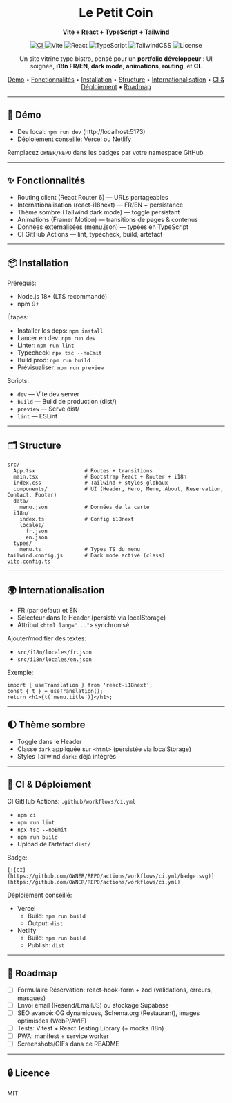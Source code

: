 <div align="center">

<h1>Le Petit Coin</h1>
<p><strong>Vite + React + TypeScript + Tailwind</strong></p>

<p>
<a href="https://github.com/OWNER/REPO/actions/workflows/ci.yml">
<img alt="CI" src="https://img.shields.io/github/actions/workflow/status/OWNER/REPO/ci.yml?branch=main&label=CI&logo=github" />
</a>
<img alt="Vite" src="https://img.shields.io/badge/Vite-5-646CFF?logo=vite&logoColor=white" />
<img alt="React" src="https://img.shields.io/badge/React-18-61DAFB?logo=react&logoColor=061d2f" />
<img alt="TypeScript" src="https://img.shields.io/badge/TypeScript-5-3178C6?logo=typescript&logoColor=white" />
<img alt="TailwindCSS" src="https://img.shields.io/badge/Tailwind-3-38B2AC?logo=tailwindcss&logoColor=white" />
<img alt="License" src="https://img.shields.io/badge/License-MIT-green.svg" />
</p>

<p>Un site vitrine type bistro, pensé pour un <strong>portfolio développeur</strong> : UI soignée, <strong>i18n FR/EN</strong>, <strong>dark mode</strong>, <strong>animations</strong>, <strong>routing</strong>, et <strong>CI</strong>.</p>

<p>
  <a href="#-demo">Démo</a> •
  <a href="#-fonctionnalités">Fonctionnalités</a> •
  <a href="#-installation">Installation</a> •
  <a href="#-structure">Structure</a> •
  <a href="#-internationalisation">Internationalisation</a> •
  <a href="#-ci--déploiement">CI & Déploiement</a> •
  <a href="#-roadmap">Roadmap</a>
</p>

</div>

---

## 🚀 Démo

- Dev local: `npm run dev` (http://localhost:5173)
- Déploiement conseillé: Vercel ou Netlify

Remplacez `OWNER/REPO` dans les badges par votre namespace GitHub.

---

## ✨ Fonctionnalités

- Routing client (React Router 6) — URLs partageables
- Internationalisation (react-i18next) — FR/EN + persistance
- Thème sombre (Tailwind dark mode) — toggle persistant
- Animations (Framer Motion) — transitions de pages & contenus
- Données externalisées (menu.json) — typées en TypeScript
- CI GitHub Actions — lint, typecheck, build, artefact

---

## 📦 Installation

Prérequis:
- Node.js 18+ (LTS recommandé)
- npm 9+

Étapes:
- Installer les deps: `npm install`
- Lancer en dev: `npm run dev`
- Linter: `npm run lint`
- Typecheck: `npx tsc --noEmit`
- Build prod: `npm run build`
- Prévisualiser: `npm run preview`

Scripts:
- `dev` — Vite dev server
- `build` — Build de production (dist/)
- `preview` — Serve dist/
- `lint` — ESLint

---

## 🗂️ Structure

```
src/
  App.tsx                # Routes + transitions
  main.tsx               # Bootstrap React + Router + i18n
  index.css              # Tailwind + styles globaux
  components/            # UI (Header, Hero, Menu, About, Reservation, Contact, Footer)
  data/
    menu.json            # Données de la carte
  i18n/
    index.ts             # Config i18next
    locales/
      fr.json
      en.json
  types/
    menu.ts              # Types TS du menu
tailwind.config.js       # Dark mode activé (class)
vite.config.ts
```

---

## 🌍 Internationalisation

- FR (par défaut) et EN
- Sélecteur dans le Header (persisté via localStorage)
- Attribut `<html lang="...">` synchronisé

Ajouter/modifier des textes:
- `src/i18n/locales/fr.json`
- `src/i18n/locales/en.json`

Exemple:
```tsx
import { useTranslation } from 'react-i18next';
const { t } = useTranslation();
return <h1>{t('menu.title')}</h1>;
```

---

## 🌓 Thème sombre

- Toggle dans le Header
- Classe `dark` appliquée sur `<html>` (persistée via localStorage)
- Styles Tailwind `dark:` déjà intégrés

---

## 🧪 CI & Déploiement

CI GitHub Actions: `.github/workflows/ci.yml`
- `npm ci`
- `npm run lint`
- `npx tsc --noEmit`
- `npm run build`
- Upload de l’artefact `dist/`

Badge:
```
[![CI](https://github.com/OWNER/REPO/actions/workflows/ci.yml/badge.svg)](https://github.com/OWNER/REPO/actions/workflows/ci.yml)
```

Déploiement conseillé:
- Vercel
  - Build: `npm run build`
  - Output: `dist`
- Netlify
  - Build: `npm run build`
  - Publish: `dist`

---

## 🧭 Roadmap

- [ ] Formulaire Réservation: react-hook-form + zod (validations, erreurs, masques)
- [ ] Envoi email (Resend/EmailJS) ou stockage Supabase
- [ ] SEO avancé: OG dynamiques, Schema.org (Restaurant), images optimisées (WebP/AVIF)
- [ ] Tests: Vitest + React Testing Library (+ mocks i18n)
- [ ] PWA: manifest + service worker
- [ ] Screenshots/GIFs dans ce README

---

## 🔒 Licence

MIT